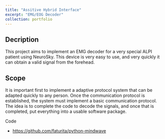 ```yaml
---
title: "Assitive Hybrid Interface"
excerpt: "EMG/EOG Decoder"
collection: portfolio
---
```


## Decription 

This project aims to implement an EMG decoder for a very special ALPI patient using NeuroSky. This device is very easy to use, and very quickly it can obtain a valid signal from the forehead.   

## Scope

It is important first to implement a adaptive protocol system that can be adapted quickly to any person.  Once the communication protocol is established, the system must implement a basic communication protocol.  The idea is to complete the code to decode the signals, and once that is completed, put everything into a usable software package.

Code 
* <https://github.com/faturita/python-mindwave>

